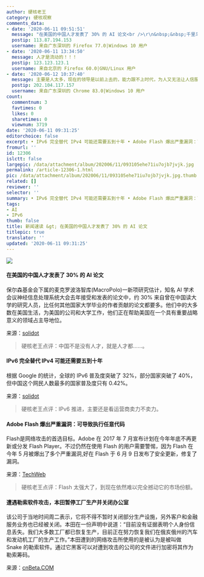 ```yaml
---
author: 硬核老王
category: 硬核观察
comments_data:
- date: '2020-06-11 09:51:51'
  message: "在美国的中国人才发表了 30% 的 AI 论文<br />\r\n&nbsp;&nbsp;千里马常有！"
  postip: 113.87.194.153
  username: 来自广东深圳的 Firefox 77.0|Windows 10 用户
- date: '2020-06-11 13:34:50'
  message: 人才是流动的！！！
  postip: 123.123.123.1
  username: 来自北京的 Firefox 60.0|GNU/Linux 用户
- date: '2020-06-12 10:37:40'
  message: 主要是人太多，现在的领导是以前上去的，能力跟不上时代，为人又无法让人信服
  postip: 202.104.117.157
  username: 来自广东深圳的 Chrome 83.0|Windows 10 用户
count:
  commentnum: 3
  favtimes: 0
  likes: 0
  sharetimes: 0
  viewnum: 3719
date: '2020-06-11 09:31:25'
editorchoice: false
excerpt: • IPv6 完全替代 IPv4 可能还需要五到十年 • Adobe Flash 爆出严重漏洞：可导致执行任意代码 • 遭遇勒索软件攻击，本田暂停工厂生产并关闭办公室
fromurl: ''
id: 12306
islctt: false
largepic: /data/attachment/album/202006/11/093105ehe71iu7ojb7jvjk.jpg
permalink: /article-12306-1.html
pic: /data/attachment/album/202006/11/093105ehe71iu7ojb7jvjk.jpg.thumb.jpg
related: []
reviewer: ''
selector: ''
summary: • IPv6 完全替代 IPv4 可能还需要五到十年 • Adobe Flash 爆出严重漏洞：可导致执行任意代码 • 遭遇勒索软件攻击，本田暂停工厂生产并关闭办公室
tags:
- AI
- IPv6
thumb: false
title: 新闻速读 &gt; 在美国的中国人才发表了 30% 的 AI 论文
titlepic: true
translator: ''
updated: '2020-06-11 09:31:25'
---
```


![](/data/attachment/album/202006/11/093105ehe71iu7ojb7jvjk.jpg)


#### 在美国的中国人才发表了 30% 的 AI 论文


保尔森基金会下属的麦克罗波洛智库(MacroPolo)一新项研究估计，知名 AI 学术会议神经信息处理系统大会去年接受和发表的论文中，约 30% 来自曾在中国读大学的研究人员，比任何其他国家大学毕业的作者贡献的论文都要多。他们中的大多数在美国生活，为美国的公司和大学工作，他们正在帮助美国在一个具有重要战略意义的领域占主导地位。


来源：[solidot](https://www.solidot.org/story?sid=64619)



> 
> 硬核老王点评：中国不是没有人才，就是人才都……。
> 
> 
> 


#### IPv6 完全替代 IPv4 可能还需要五到十年


根据 Google 的统计，全球的 IPv6 普及度突破了 32%，部分国家突破了 40%，但中国这个网民人数最多的国家普及度只有 0.42%。


来源：[solidot](https://www.solidot.org/story?sid=64624)



> 
> 硬核老王点评：IPv6 推进，主要还是看运营商卖力不卖力。
> 
> 
> 


#### Adobe Flash 爆出严重漏洞：可导致执行任意代码


Flash是网络攻击的首选目标。Adobe 在 2017 年 7 月宣布计划在今年年底不再更新或分发 Flash Player。不过仍然在使用 Flash 的用户需要警惕，因为 Flash 在今年 5 月被爆出了多个严重漏洞,好在 Flash 于 6 月 9 日发布了安全更新，修复了漏洞。


来源：[TechWeb](https://www.cnbeta.com/articles/soft/989233.htm)



> 
> 硬核老王点评：Flash 太强大了，到现在依然难以完全撼动它的市场份额。
> 
> 
> 


#### 遭遇勒索软件攻击，本田暂停工厂生产并关闭办公室


该公司于当地时间周二表示，它将不得不暂时关闭部分生产设施，另外客户和金融服务业务也已经被关闭。本田在一份声明中说道：“目前没有证据表明个人身份信息丢失。我们大多数工厂都已恢复生产，目前正在努力恢复我们在俄亥俄州的汽车和发动机工厂的生产工作。”本田遭到的网络攻击所使用的是被认为是被叫做 Snake 的勒索软件。通过它黑客可以对遭到攻击的公司的文件进行加密将其作为勒索筹码。


来源：[cnBeta.COM](https://www.cnbeta.com/articles/tech/989187.htm)